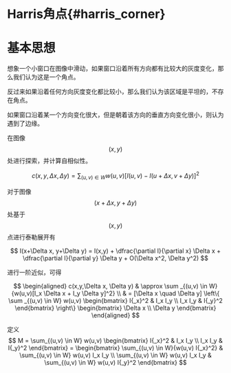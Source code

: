 Harris角点{#harris_corner}
==========================

# 基本思想

想象一个小窗口在图像中滑动，如果窗口沿着所有方向都有比较大的灰度变化，那么我们认为这是一个角点。

反过来如果沿着任何方向灰度变化都比较小，那么我们认为该区域是平坦的，不存在角点。

如果窗口沿着某一个方向变化很大，但是朝着该方向的垂直方向变化很小，则认为遇到了边缘。

在图像 $$ (x,y) $$处进行探索，并计算自相似性。

$$
    c(x,y,\Delta x, \Delta y) = \sum _{(u,v) \in W} {w(u,v)[I(u,v)-I(u+\Delta x, v+\Delta y)]^2}
$$

对于图像 $$ (x+\Delta x, y+\Delta y) $$处基于 $$ (x,y) $$点进行泰勒展开有

$$
    I(x+\Delta x, y+\Delta y) = I(x,y) + \dfrac{\partial I}{\partial x} \Delta x + \dfrac{\partial I}{\partial y} \Delta y + O(\Delta x^2, \Delta y^2)
$$

进行一阶近似，可得

$$
    \begin{aligned}
    c(x,y,\Delta x, \Delta y) & \approx \sum _{(u,v) \in W} {w(u,v)[I_x \Delta x + I_y \Delta y]^2} \\
    & = [\Delta x \quad \Delta y] \left\{ \sum _{(u,v) \in W} w(u,v) \begin{bmatrix} I{_x}^2 & I_x I_y \\
    I_x I_y & I{_y}^2
    \end{bmatrix} \right\}
    \begin{bmatrix}
    \Delta x \\
    \Delta y
    \end{bmatrix}
    \end{aligned}
$$

定义
$$
    M = \sum_{(u,v) \in W} w(u,v) \begin{bmatrix} I{_x}^2 & I_x I_y \\
    I_x I_y & I{_y}^2
    \end{bmatrix}
     = \begin{bmatrix} \sum_{(u,v) \in W}{w(u,v) I{_x}^2} & \sum_{(u,v) \in W} w(u,v) I_x I_y \\
    \sum_{(u,v) \in W} w(u,v) I_x I_y & \sum_{(u,v) \in W} w(u,v)  I{_y}^2
    \end{bmatrix}
$$
